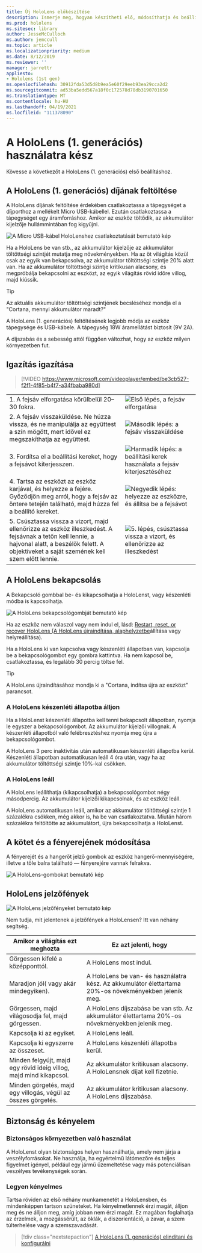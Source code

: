 ```yaml
---
title: Új HoloLens előkészítése
description: Ismerje meg, hogyan készítheti elő, módosíthatja és beállíthatja első alkalommal a HoloLens (1. generációs) vegyes valóságú eszközét.
ms.prod: hololens
ms.sitesec: library
author: JesseMcCulloch
ms.author: jemccull
ms.topic: article
ms.localizationpriority: medium
ms.date: 8/12/2019
ms.reviewer: ''
manager: jarrettr
appliesto:
- Hololens (1st gen)
ms.openlocfilehash: 30912fda53d5d8b9ea5e60f29eeb93ea29cca2d2
ms.sourcegitcommit: ad53ba5edd567a18f0c172578d78db3190701650
ms.translationtype: MT
ms.contentlocale: hu-HU
ms.lasthandoff: 04/19/2021
ms.locfileid: "111378090"
---
```

# <a name="get-your-hololens-1st-gen-ready-to-use"></a>A HoloLens (1. generációs) használatra kész

Kövesse a következőt a HoloLens (1. generációs) első beállításhoz.

## <a name="charge-your-hololens-1st-gen"></a>A HoloLens (1. generációs) díjának feltöltése

A HoloLens díjának feltöltése érdekében csatlakoztassa a tápegységet a díjporthoz a mellékelt Micro USB-kábellel. Ezután csatlakoztassa a tápegységet egy áramforráshoz. Amikor az eszköz töltődik, az akkumulátor kijelzője hullámmintában fog kigyűjni.

![A Micro USB-kábel HoloLenshez csatlakoztatását bemutató kép](./images/hololens-charging.png)

Ha a HoloLens be van stb., az akkumulátor kijelzője az akkumulátor töltöttségi szintjét mutatja meg növekményekben. Ha az öt világítás közül csak az egyik van bekapcsolva, az akkumulátor töltöttségi szintje 20% alatt van. Ha az akkumulátor töltöttségi szintje kritikusan alacsony, és megpróbálja bekapcsolni az eszközt, az egyik világítás rövid időre villog, majd kiússik.

> [!TIP]
> Az aktuális akkumulátor töltöttségi szintjének becsléséhez mondja el a "Cortana, mennyi akkumulátor maradt?"

A HoloLens (1. generációs) feltöltésének legjobb módja az eszköz tápegysége és USB-kábele.  A tápegység 18W áramellátást biztosít (9V 2A).

A díjszabás és a sebesség attól függően változhat, hogy az eszköz milyen környezetben fut.

## <a name="adjust-fit"></a>Igazítás igazítása

> [!VIDEO https://www.microsoft.com/videoplayer/embed/be3cb527-f2f1-4f85-b4f7-a34fbaba980d]

|     |     |
|:--- |:--- |
|1. A fejsáv elforgatása körülbelül 20–30 fokra.|![Első lépés, a fejsáv elforgatása](./images/FitGuideStep1.png)|
|2. A fejsáv visszaküldése. Ne húzza vissza, és ne manipulálja az együttest a szín mögött, mert idővel ez megszakíthatja az együttest.|![Második lépés: a fejsáv visszaküldése](./images/FitGuideStep2.png)|
|3. Fordítsa el a beállítási kereket, hogy a fejsávot kiterjesszen. |![Harmadik lépés: a beállítási kerek használata a fejsáv kiterjesztéséhez](./images/FitGuideStep3.png)|
|4. Tartsa az eszközt az eszköz karjával, és helyezze a fejére. Győződjön meg arról, hogy a fejsáv az öntere tetején található, majd húzza fel a beállító kereket.|![Negyedik lépés: helyezze az eszközre, és állítsa be a fejsávot](./images/FitGuideStep4.png)|
|5. Csúsztassa vissza a vizort, majd ellenőrizze az eszköz illeszkedést. A fejsávnak a tetőn kell lennie, a hajvonal alatt, a beszélők felett. A objektíveket a saját szemének kell szem előtt lennie.|![5. lépés, csúsztassa vissza a vizort, és ellenőrizze az illeszkedést](./images/FitGuideSetep5.png)|

## <a name="turn-on-your-hololens"></a>A HoloLens bekapcsolás

A Bekapcsoló gombbal be- és kikapcsolhatja a HoloLenst, vagy készenléti módba is kapcsolhatja.

![A HoloLens bekapcsológombját bemutató kép](./images/hololens-power.png)

Ha az eszköz nem válaszol vagy nem indul el, lásd: [Restart, reset, or recover HoloLens (A HoloLens újraindítása, alaphelyzetbe](hololens-restart-recover.md)állítása vagy helyreállítása).

Ha a HoloLens ki van kapcsolva vagy készenléti állapotban van, kapcsolja be a bekapcsológombot egy gombra kattintva. Ha nem kapcsol be, csatlakoztassa, és legalább 30 percig töltse fel.

> [!TIP]
> A HoloLens újraindításához mondja ki a "Cortana, indítsa újra az eszközt" parancsot.

### <a name="put-hololens-in-standby"></a>A HoloLens készenléti állapotba álljon

Ha a HoloLenst készenléti állapotba kell tenni bekapcsolt állapotban, nyomja le egyszer a bekapcsológombot. Az akkumulátor kijelzői villognak. A készenléti állapotból való felébresztéshez nyomja meg újra a bekapcsológombot.

A HoloLens 3 perc inaktivitás után automatikusan készenléti állapotba kerül. Készenléti állapotban automatikusan leáll 4 óra után, vagy ha az akkumulátor töltöttségi szintje 10%-kal csökken.

### <a name="shut-down-hololens"></a>A HoloLens leáll

A HoloLens leállíthatja (kikapcsolhatja) a bekapcsológombot négy másodpercig. Az akkumulátor kijelzői kikapcsolnak, és az eszköz leáll.

A HoloLens automatikusan leáll, amikor az akkumulátor töltöttségi szintje 1 százalékra csökken, még akkor is, ha be van csatlakoztatva. Miután három százalékra feltöltötte az akkumulátort, újra bekapcsolhatja a HoloLenst.

## <a name="adjust-volume-and-brightness"></a>A kötet és a fényerejének módosítása

A fényerejét és a hangerőt jelző gombok az eszköz hangerő-mennyiségére, illetve a tőle balra található &mdash; fényerejére vannak felrakva.

![A HoloLens-gombokat bemutató kép](./images/hololens-buttons.jpg)

## <a name="hololens-indicator-lights"></a>HoloLens jelzőfények

![A HoloLens jelzőfényeket bemutató kép](./images/hololens-lights.png)

Nem tudja, mit jelentenek a jelzőfények a HoloLensen? Itt van néhány segítség.

|Amikor a világítás ezt meghozta |Ez azt jelenti, hogy |
| - | - |
|Görgessen kifelé a középponttól. |A HoloLens most indul. |
|Maradjon jól( vagy akár mindegyiken). |A HoloLens be van- és használatra kész. Az akkumulátor élettartama 20%-os növekményekben jelenik meg. |
|Görgessen, majd világosodja fel, majd görgessen. |A HoloLens díjszabása be van stb. Az akkumulátor élettartama 20%-os növekményekben jelenik meg. |
|Kapcsolja ki az egyiket. |A HoloLens leáll. |
|Kapcsolja ki egyszerre az összeset. |A HoloLens készenléti állapotba kerül. |
|Minden felgyújt, majd egy rövid ideig villog, majd mind kikapcsol. |Az akkumulátor kritikusan alacsony. A HoloLensnek díjat kell fizetnie. |
|Minden görgetés, majd egy villogás, végül az összes görgetés. |Az akkumulátor kritikusan alacsony. A HoloLens díjszabása. |

## <a name="safety-and-comfort"></a>Biztonság és kényelem

### <a name="use-in-safe-surroundings"></a>Biztonságos környezetben való használat

A HoloLenst olyan biztonságos helyen használhatja, amely nem járja a veszélyforrásokat. Ne használja, ha egyértelmű látómezőre és teljes figyelmet igényel, például egy jármű üzemeltetése vagy más potenciálisan veszélyes tevékenységek során.

### <a name="stay-comfortable"></a>Legyen kényelmes

Tartsa röviden az első néhány munkamenetét a HoloLensben, és mindenképpen tartson szüneteket. Ha kényelmetlennek érzi magát, álljon meg és ne álljon meg, amíg jobban nem érzi magát. Ez magában foglalhatja az érzelmek, a mozgássérült, az öklák, a diszorientáció, a zavar, a szem túlterhelése vagy a szemszavadását.

> [!div class="nextstepaction"]
> [A HoloLens (1. generációs) elindítani és konfigurálni](hololens1-start.md)
